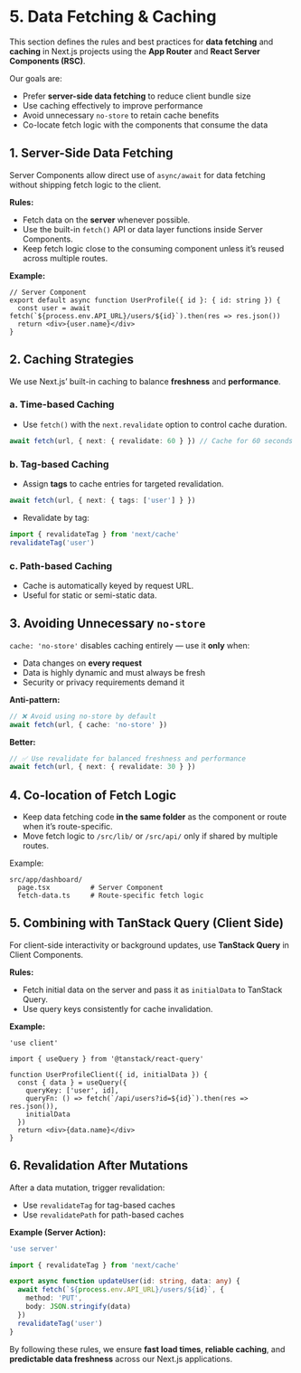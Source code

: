 # 5. Data Fetching & Caching

This section defines the rules and best practices for **data fetching** and **caching** in Next.js projects using the **App Router** and **React Server Components (RSC)**.

Our goals are:
- Prefer **server-side data fetching** to reduce client bundle size
- Use caching effectively to improve performance
- Avoid unnecessary `no-store` to retain cache benefits
- Co-locate fetch logic with the components that consume the data


## 1. Server-Side Data Fetching

Server Components allow direct use of `async/await` for data fetching without shipping fetch logic to the client.

**Rules:**
- Fetch data on the **server** whenever possible.
- Use the built-in `fetch()` API or data layer functions inside Server Components.
- Keep fetch logic close to the consuming component unless it’s reused across multiple routes.

**Example:**

```tsx
// Server Component
export default async function UserProfile({ id }: { id: string }) {
  const user = await fetch(`${process.env.API_URL}/users/${id}`).then(res => res.json())
  return <div>{user.name}</div>
}
````


## 2. Caching Strategies

We use Next.js’ built-in caching to balance **freshness** and **performance**.

### a. Time-based Caching

* Use `fetch()` with the `next.revalidate` option to control cache duration.

```ts
await fetch(url, { next: { revalidate: 60 } }) // Cache for 60 seconds
```

### b. Tag-based Caching

* Assign **tags** to cache entries for targeted revalidation.

```ts
await fetch(url, { next: { tags: ['user'] } })
```

* Revalidate by tag:

```ts
import { revalidateTag } from 'next/cache'
revalidateTag('user')
```

### c. Path-based Caching

* Cache is automatically keyed by request URL.
* Useful for static or semi-static data.


## 3. Avoiding Unnecessary `no-store`

`cache: 'no-store'` disables caching entirely — use it **only** when:

* Data changes on **every request**
* Data is highly dynamic and must always be fresh
* Security or privacy requirements demand it

**Anti-pattern:**

```ts
// ❌ Avoid using no-store by default
await fetch(url, { cache: 'no-store' })
```

**Better:**

```ts
// ✅ Use revalidate for balanced freshness and performance
await fetch(url, { next: { revalidate: 30 } })
```


## 4. Co-location of Fetch Logic

* Keep data fetching code **in the same folder** as the component or route when it’s route-specific.
* Move fetch logic to `/src/lib/` or `/src/api/` only if shared by multiple routes.

Example:

```
src/app/dashboard/
  page.tsx          # Server Component
  fetch-data.ts     # Route-specific fetch logic
```


## 5. Combining with TanStack Query (Client Side)

For client-side interactivity or background updates, use **TanStack Query** in Client Components.

**Rules:**

* Fetch initial data on the server and pass it as `initialData` to TanStack Query.
* Use query keys consistently for cache invalidation.

**Example:**

```tsx
'use client'

import { useQuery } from '@tanstack/react-query'

function UserProfileClient({ id, initialData }) {
  const { data } = useQuery({
    queryKey: ['user', id],
    queryFn: () => fetch(`/api/users?id=${id}`).then(res => res.json()),
    initialData
  })
  return <div>{data.name}</div>
}
```


## 6. Revalidation After Mutations

After a data mutation, trigger revalidation:

* Use `revalidateTag` for tag-based caches
* Use `revalidatePath` for path-based caches

**Example (Server Action):**

```ts
'use server'

import { revalidateTag } from 'next/cache'

export async function updateUser(id: string, data: any) {
  await fetch(`${process.env.API_URL}/users/${id}`, {
    method: 'PUT',
    body: JSON.stringify(data)
  })
  revalidateTag('user')
}
```


By following these rules, we ensure **fast load times**, **reliable caching**, and **predictable data freshness** across our Next.js applications.
